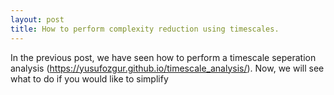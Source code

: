 ```yaml
---
layout: post
title: How to perform complexity reduction using timescales.
---
```


In the previous post, we have seen how to perform a timescale seperation analysis (https://yusufozgur.github.io/timescale_analysis/). Now, we will see what to do if you would like to simplify